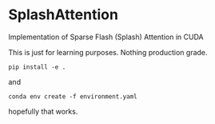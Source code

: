 # SplashAttention
Implementation of Sparse Flash (Splash) Attention in CUDA

This is just for learning purposes. Nothing production grade.

```pip install -e .```

and

```conda env create -f environment.yaml```

hopefully that works.
